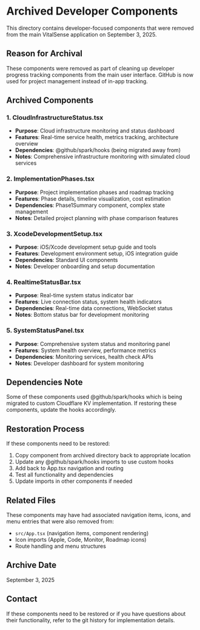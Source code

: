 # Archived Developer Components

This directory contains developer-focused components that were removed from the main VitalSense application on September 3, 2025.

## Reason for Archival

These components were removed as part of cleaning up developer progress tracking components from the main user interface. GitHub is now used for project management instead of in-app tracking.

## Archived Components

### 1. CloudInfrastructureStatus.tsx

- **Purpose**: Cloud infrastructure monitoring and status dashboard
- **Features**: Real-time service health, metrics tracking, architecture overview
- **Dependencies**: @github/spark/hooks (being migrated away from)
- **Notes**: Comprehensive infrastructure monitoring with simulated cloud services

### 2. ImplementationPhases.tsx

- **Purpose**: Project implementation phases and roadmap tracking
- **Features**: Phase details, timeline visualization, cost estimation
- **Dependencies**: Phase1Summary component, complex state management
- **Notes**: Detailed project planning with phase comparison features

### 3. XcodeDevelopmentSetup.tsx

- **Purpose**: iOS/Xcode development setup guide and tools
- **Features**: Development environment setup, iOS integration guide
- **Dependencies**: Standard UI components
- **Notes**: Developer onboarding and setup documentation

### 4. RealtimeStatusBar.tsx

- **Purpose**: Real-time system status indicator bar
- **Features**: Live connection status, system health indicators
- **Dependencies**: Real-time data connections, WebSocket status
- **Notes**: Bottom status bar for development monitoring

### 5. SystemStatusPanel.tsx

- **Purpose**: Comprehensive system status and monitoring panel
- **Features**: System health overview, performance metrics
- **Dependencies**: Monitoring services, health check APIs
- **Notes**: Developer dashboard for system monitoring

## Dependencies Note

Some of these components used @github/spark/hooks which is being migrated to custom Cloudflare KV implementation. If restoring these components, update the hooks accordingly.

## Restoration Process

If these components need to be restored:

1. Copy component from archived directory back to appropriate location
2. Update any @github/spark/hooks imports to use custom hooks
3. Add back to App.tsx navigation and routing
4. Test all functionality and dependencies
5. Update imports in other components if needed

## Related Files

These components may have had associated navigation items, icons, and menu entries that were also removed from:

- `src/App.tsx` (navigation items, component rendering)
- Icon imports (Apple, Code, Monitor, Roadmap icons)
- Route handling and menu structures

## Archive Date

September 3, 2025

## Contact

If these components need to be restored or if you have questions about their functionality, refer to the git history for implementation details.

